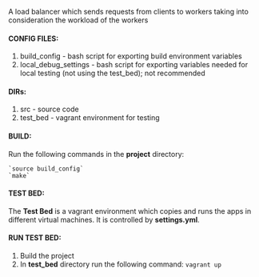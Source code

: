 A load balancer which sends requests from clients to workers taking into consideration the workload of the workers

#### CONFIG FILES:
1. build_config - bash script for exporting build environment variables
2. local_debug_settings - bash script for exporting variables needed for local testing (not using the test_bed); not recommended

#### DIRs:
1. src - source code
2. test_bed - vagrant environment for testing

#### BUILD:
Run the following commands in the **project** directory:

    `source build_config`
    `make`

#### TEST BED:
The **Test Bed** is a vagrant environment which copies and runs the apps in different virtual machines. It is controlled by **settings.yml**. 

#### RUN TEST BED:
1. Build the project
2. In **test_bed** directory run the following command:
    `vagrant up`
